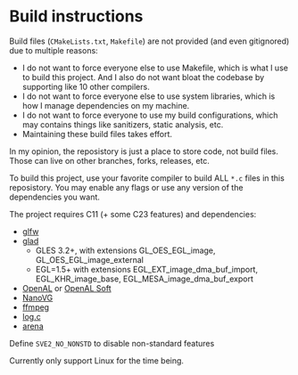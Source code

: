 # Build instructions

Build files (`CMakeLists.txt`, `Makefile`) are not provided (and even gitignored) due to multiple reasons:
- I do not want to force everyone else to use Makefile, which is what I use to build this project. And I also do not want bloat the codebase by supporting like 10 other compilers.
- I do not want to force everyone else to use system libraries, which is how I manage dependencies on my machine.
- I do not want to force everyone to use my build configurations, which may contains things like sanitizers, static analysis, etc.
- Maintaining these build files takes effort.

In my opinion, the reposistory is just a place to store code, not build files. Those can live on other branches, forks, releases, etc.

To build this project, use your favorite compiler to build ALL `*.c` files in this reposistory. You may enable any flags or use any version of the dependencies you want.

The project requires C11 (+ some C23 features) and dependencies:
- [glfw](https://github.com/glfw/glfw)
- [glad](https://gen.glad.sh)
    - GLES 3.2+, with extensions GL_OES_EGL_image, GL_OES_EGL_image_external
    - EGL=1.5+ with extensions EGL_EXT_image_dma_buf_import, EGL_KHR_image_base, EGL_MESA_image_dma_buf_export
- [OpenAL](https://www.openal.org) or [OpenAL Soft](https://github.com/kcat/openal-soft)
- [NanoVG](https://github.com/memononen/nanovg)
- [ffmpeg](https://ffmpeg.org)
- [log.c](https://github.com/innerout/log.c)
- [arena](https://github.com/tsoding/arena)

Define `SVE2_NO_NONSTD` to disable non-standard features

Currently only support Linux for the time being.

